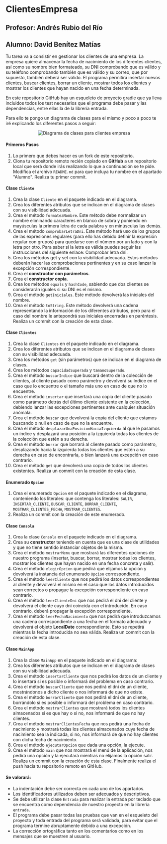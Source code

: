 # ClientesEmpresa
## Profesor: Andrés Rubio del Río
## Alumno: David Benítez Matías

Tu tarea va a consistir en gestionar los clientes de una empresa. La empresa quiere almacenar la fecha de nacimiento de los diferentes clientes, así como su nombre bien formateado, su DNI comprobando que es válido y su teléfono comprobando también que es válido y su correo, que por supuesto, también deberá ser válido. El programa permitirá insertar nuevos clientes, buscar clientes, borrar un cliente, mostrar todos los clientes y mostrar los clientes que hayan nacido en una fecha determinada.


En este repositorio GitHub hay un esqueleto de proyecto gradle que ya lleva incluidos todos los test necesarios que el programa debe pasar y las dependencias, entre ellas la de la librería entrada. 

Para ello te pongo un diagrama de clases para el mismo y poco a poco te iré explicando los diferentes pasos a seguir:

<div align="center"><img alt="Diagrama de clases para clientes empresa" src="src/main/resources/imgs/diagramaClases.png" />
</div>

#### Primeros Pasos

1. Lo primero que debes hacer es un fork de este repositorio.
2. Clona tu repositorio remoto recién copiado en **GitHub** a un repositorio local que será donde irás realizando lo que a continuación se te pide. Modifica el archivo `README.md` para que incluya tu nombre en el apartado "Alumno". Realiza tu primer commit.

#### Clase `Cliente`

1. Crea la clase `Cliente` en el paquete indicado en el diagrama.
2. Crea los diferentes atributos que se indican en el diagrama de clases con su visibilidad adecuada.
3. Crea el método `formateaNombre`. Este método debe normalizar un nombre eliminando caracteres en blanco de sobra y poniendo en mayúsculas la primera letra de cada palabra y en minúsculas las demás.
4. Crea el método `comprobarLetraDni`. Este método hará uso de los grupos de las expresiones regulares (para ello has debido definir la expresión regular con grupos) para quedarse con el número por un lado y con la letra por otro. Para saber si la letra es válida puedes seguir las instrucciones del siguiente enlace: Comprobar letra dni.
5. Crea los métodos get y set con la visibilidad adecuada. Estos métodos deberán hacer las comprobaciones pertinentes y en su caso lanzar la excepción correspondiente.
6. Crea el **constructor con parámetros**.
7. Crea el **constructor copia**.
8. Crea los métodos `equals` y `hashCode`, sabiendo que dos clientes se considerarán iguales si su DNI es el mismo.
9. Crea el método `getIniciales`. Este método devolverá las iniciales del nombre.
10. Crea el método `toString`. Este método devolverá una cadena representando la información de los diferentes atributos, pero para el caso del nombre le antepondrá sus iniciales encerradas en paréntesis. Realiza un commit con la creación de esta clase.

#### Clase `Clientes`

1. Crea la clase `Clientes` en el paquete indicado en el diagrama.
2. Crea los diferentes atributos que se indican en el diagrama de clases con su visibilidad adecuada.
4. Crea los métodos `get` (sin parámetros) que se indican en el diagrama de clases.
5. Crea los métodos `capacidadSuperada` y `tamanoSuperado`.
6. Crea el método `buscarIndice` que buscará dentro de la colección de clientes, al cliente pasado como parámetro y devolverá su índice en el caso que lo encuentre o el tamaño más uno en caso de que no lo encuentre.
7. Crea el método `insertar` que insertará una copia del cliente pasado como parámetro detrás del último cliente existente en la colección, debiendo lanzar las excepciones pertinentes ante cualquier situación anómala.
8. Crea el método `buscar` que devolverá la copia del cliente que estamos buscando o null en caso de que no la encuentre.
9. Crea el método `desplazarUnaPosicionHaciaIzquierda` al que le pasamos un índice y desplazará una posición a la izquierda todas los clientes de la colección que estén a su derecha.
10. Crea el método `borrar` que borrará al cliente pasado como parámetro, desplazando hacia la izquierda todas los clientes que estén a su derecha en caso de encontrarla, o bien lanzará una excepción en caso contrario.
11. Crea el método `get` que devolverá una copia de todos los clientes existentes. Realiza un commit con la creación de esta clase.

#### Enumerado `Opcion`

1. Crea el enumerado `Opcion` en el paquete indicado en el diagrama, conteniendo los literales: que contenga los literales: `SALIR`, `INSERTAR_CLIENTE`, `BUSCAR_CLIENTE`, `BORRAR_CLIENTE`, `MOSTRAR_CLIENTES_FECHA`, `MOSTRAR_CLIENTES`.
2. Realiza un commit con la creación de este enumerado.

#### Clase `Consola`

1. Crea la clase `Consola` en el paquete indicado en el diagrama.
2. Crea su **constructor** teniendo en cuenta que es una clase de utilidades y que no tiene sentido instanciar objetos de la misma.
3. Crea el método `mostrarMenu` que mostrará las diferentes opciones de nuestro programa (insertar, buscar, borrar, mostrar todas los clientes, mostrar los clientes que hayan nacido en una fecha concreta y salir).
4. Crea el método `elegirOpcion` que pedirá que elijamos la opción y devolverá la instancia del enumerado `Opcion` correspondiente.
5. Crea el método `leerCliente` que nos pedirá los datos correspondientes al cliente y devolverá el mismo en el caso que los datos introducidos sean correctos o propague la excepción correspondiente en caso contrario.
6. Crea el método `leerClienteDni` que nos pedirá el dni del cliente y devolverá el cliente cuyo dni coincida con el introducido. En caso contrario, deberá propagar la excepción correspondiente.
7. Crea el método `leerFechaNacimiento` que nos pedirá que introduzcamos una cadena correspondiente a una fecha en el formato adecuado y devolverá el objeto **LocalDate** correspondiente. Esto se repetirá mientras la fecha introducida no sea válida. Realiza un commit con la creación de esta clase.

#### Clase `MainApp`

1. Crea la clase `MainApp` en el paquete indicado en el diagrama:
2. Crea los diferentes atributos que se indican en el diagrama de clases con su visibilidad adecuada.
3. Crea el método `insertarCliente` que nos pedirá los datos de un cliente y lo insertará si es posible o informará del problema en caso contrario.
4. Crea el método `buscarCliente` que nos pedirá el dni de un cliente, mostrándonos a dicho cliente o nos informará de que no existe.
5. Crea el método `borrarCliente` que nos pedirá el dni de un cliente, borrándolo si es posible o informará del problema en caso contrario.
6. Crea el método `mostrarClientes` que mostrará todos los clientes almacenados si es que hay o si no, nos informará de que no hay clientes.
7. Crea el método `mostrarClientesFecha` que nos pedirá una fecha de nacimiento y mostrará todas los clientes almacenados cuya fecha de nacimiento sea la indicada, si no, nos informará de que no hay clientes con dicha fecha de nacimiento.
8. Crea el método `ejecutarOpcion` que dada una opción, la ejecute.
9. Crea el método `main` que nos mostrará el menú de la aplicación, nos pedirá una opción y la ejecutará mientras no elijamos la opción salir. Realiza un commit con la creación de esta clase. Finalmente realiza el push hacia tu repositorio remoto en GitHub.

#### Se valorará:

- La indentación debe ser correcta en cada uno de los apartados.
- Los identificadores utilizados deben ser adecuados y descriptivos.
- Se debe utilizar la clase `Entrada` para realizar la entrada por teclado que se encuentra como dependencia de nuestro proyecto en la librería `entrada`.
- El programa debe pasar todas las pruebas que van en el esqueleto del proyecto y toda entrada del programa será validada, para evitar que el programa termine abruptamente debido a una excepción.
- La corrección ortográfica tanto en los comentarios como en los mensajes que se muestren al usuario.
